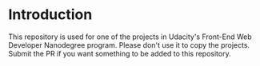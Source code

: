 # Introduction
This repository is used for one of the projects in Udacity's Front-End Web Developer Nanodegree program. Please don't use it to copy the projects. Submit the PR if you want something to be added to this repository. 

